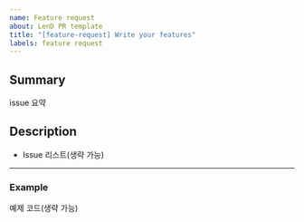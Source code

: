 ```yaml
---
name: Feature request
about: LenD PR template
title: "[feature-request] Write your features"
labels: feature request
---
```


## Summary

issue 요약

## Description

-   Issue 리스트(생략 가능)

---

### Example

예제 코드(생략 가능)
